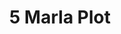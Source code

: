 ---
layout: post
categories: [sale, plot]
title: "5 Marla Plot"
price: " 8.5 Lac "
address: "MDA Cooperative Scheme Phase II"
type: "PLOT FOR SALE"
area: "5 Marla"
---